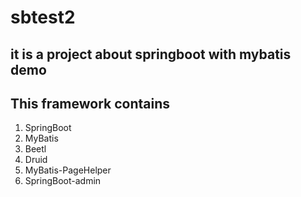 # sbtest2

## it is a project about springboot with mybatis demo
## This framework contains
1. SpringBoot
2. MyBatis
3. Beetl
4. Druid
5. MyBatis-PageHelper
6. SpringBoot-admin
